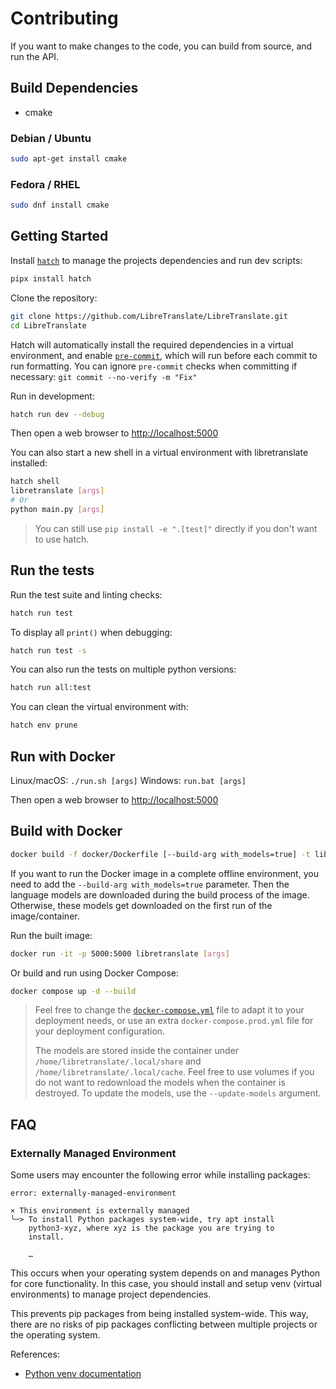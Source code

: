 # Contributing

If you want to make changes to the code, you can build from source, and run the API.

## Build Dependencies

- cmake

### Debian / Ubuntu

```sh
sudo apt-get install cmake
```

### Fedora / RHEL

```sh
sudo dnf install cmake
```

## Getting Started

Install [`hatch`](https://hatch.pypa.io) to manage the projects dependencies and run dev scripts:

```bash
pipx install hatch
```

Clone the repository:

```bash
git clone https://github.com/LibreTranslate/LibreTranslate.git
cd LibreTranslate
```

Hatch will automatically install the required dependencies in a virtual environment, and enable [`pre-commit`](https://pre-commit.com/), which will run before each commit to run formatting. You can ignore `pre-commit` checks when committing if necessary: `git commit --no-verify -m "Fix"`

Run in development:

```bash
hatch run dev --debug
```

Then open a web browser to <http://localhost:5000>

You can also start a new shell in a virtual environment with libretranslate installed:

```bash
hatch shell
libretranslate [args]
# Or
python main.py [args]
```

> You can still use `pip install -e ".[test]"` directly if you don't want to use hatch.

## Run the tests

Run the test suite and linting checks:

```bash
hatch run test
```

To display all `print()` when debugging:

```bash
hatch run test -s
```

You can also run the tests on multiple python versions:

```bash
hatch run all:test
```

You can clean the virtual environment with:

```bash
hatch env prune
```

## Run with Docker

Linux/macOS: `./run.sh [args]`
Windows: `run.bat [args]`

Then open a web browser to <http://localhost:5000>

## Build with Docker

```bash
docker build -f docker/Dockerfile [--build-arg with_models=true] -t libretranslate .
```

If you want to run the Docker image in a complete offline environment, you need to add the `--build-arg with_models=true` parameter. Then the language models are downloaded during the build process of the image. Otherwise, these models get downloaded on the first run of the image/container.

Run the built image:

```bash
docker run -it -p 5000:5000 libretranslate [args]
```

Or build and run using Docker Compose:

```bash
docker compose up -d --build
```

> Feel free to change the [`docker-compose.yml`](https://github.com/LibreTranslate/LibreTranslate/blob/main/docker-compose.yml) file to adapt it to your deployment needs, or use an extra `docker-compose.prod.yml` file for your deployment configuration.
>
> The models are stored inside the container under `/home/libretranslate/.local/share` and `/home/libretranslate/.local/cache`. Feel free to use volumes if you do not want to redownload the models when the container is destroyed. To update the models, use the `--update-models` argument.

## FAQ

### Externally Managed Environment

Some users may encounter the following error while installing packages:

```
error: externally-managed-environment

× This environment is externally managed
╰─> To install Python packages system-wide, try apt install
    python3-xyz, where xyz is the package you are trying to
    install.

    …
```

This occurs when your operating system depends on and manages Python for core functionality. In this case, you should install and setup venv (virtual environments) to manage project dependencies.

This prevents pip packages from being installed system-wide. This way, there are no risks of pip packages conflicting between multiple projects or the operating system.

References:

- [Python venv documentation](https://docs.python.org/library/venv.html)
